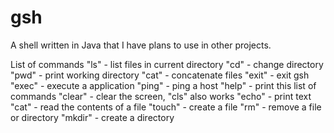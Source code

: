 # gsh
A shell written in Java that I have plans to use in other projects.

List of commands
"ls" - list files in current directory
"cd" - change directory
"pwd" - print working directory
"cat" - concatenate files
"exit" - exit gsh
"exec" - execute a application
"ping" - ping a host
"help" - print this list of commands
"clear" - clear the screen, "cls" also works
"echo" - print text
"cat" - read the contents of a file
"touch" - create a file
"rm" - remove a file or directory
"mkdir" - create a directory